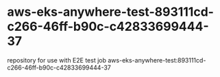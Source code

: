 # aws-eks-anywhere-test-893111cd-c266-46ff-b90c-c42833699444-37
repository for use with E2E test job aws-eks-anywhere-test:893111cd-c266-46ff-b90c-c42833699444-37
